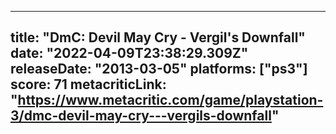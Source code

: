 
---
title: "DmC: Devil May Cry - Vergil's Downfall"
date: "2022-04-09T23:38:29.309Z"
releaseDate: "2013-03-05"
platforms: ["ps3"]
score: 71
metacriticLink: "https://www.metacritic.com/game/playstation-3/dmc-devil-may-cry---vergils-downfall"
---
